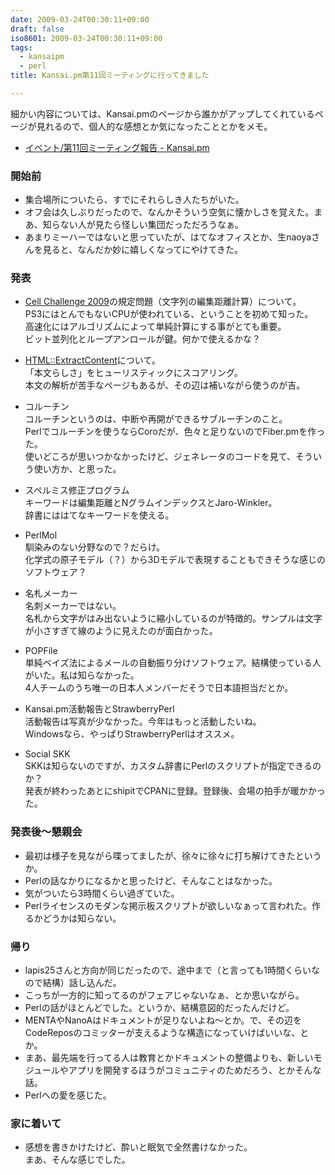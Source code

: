 ```yaml
---
date: 2009-03-24T00:30:11+09:00
draft: false
iso8601: 2009-03-24T00:30:11+09:00
tags:
  - kansaipm
  - perl
title: Kansai.pm第11回ミーティングに行ってきました

---
```


細かい内容については、Kansai.pmのページから誰かがアップしてくれているページが見れるので、個人的な感想とか気になったこととかをメモ。

- [イベント/第11回ミーティング報告 - Kansai.pm](http://kansai.pm.org/cgi-bin/wiki.cgi?page=%A5%A4%A5%D9%A5%F3%A5%C8%2F%C2%E811%B2%F3%A5%DF%A1%BC%A5%C6%A5%A3%A5%F3%A5%B0%CA%F3%B9%F0)

### 開始前
- 集合場所についたら、すでにそれらしき人たちがいた。
- オフ会は久しぶりだったので、なんかそういう空気に懐かしさを覚えた。まあ、知らない人が見たら怪しい集団だっただろうなぁ。
- あまりミーハーではないと思っていたが、はてなオフィスとか、生naoyaさんを見ると、なんだか妙に嬉しくなってにやけてきた。

### 発表
- [Cell Challenge 2009](http://sacsis.hpcc.jp/2009/cell/)の規定問題（文字列の編集距離計算）について。  
  PS3にはとんでもないCPUが使われている、ということを初めて知った。  
  高速化にはアルゴリズムによって単純計算にする事がとても重要。  
  ビット並列化とループアンロールが鍵。何かで使えるかな？

- [HTML::ExtractContent](http://search.cpan.org/dist/HTML-ExtractContent/)について。  
  「本文らしさ」をヒューリスティックにスコアリング。  
  本文の解析が苦手なページもあるが、その辺は補いながら使うのが吉。

- コルーチン  
  コルーチンというのは、中断や再開ができるサブルーチンのこと。  
  Perlでコルーチンを使うならCoroだが、色々と足りないのでFiber.pmを作った。  
  使いどころが思いつかなかったけど、ジェネレータのコードを見て、そういう使い方か、と思った。

- スペルミス修正プログラム  
  キーワードは編集距離とNグラムインデックスとJaro-Winkler。  
  辞書にははてなキーワードを使える。

- PerlMol  
  馴染みのない分野なので？だらけ。  
  化学式の原子モデル（？）から3Dモデルで表現することもできそうな感じのソフトウェア？

- 名札メーカー  
  名刺メーカーではない。  
  名札から文字がはみ出ないように縮小しているのが特徴的。サンプルは文字が小さすぎて線のように見えたのが面白かった。

- POPFile  
  単純ベイズ法によるメールの自動振り分けソフトウェア。結構使っている人がいた。私は知らなかった。  
  4人チームのうち唯一の日本人メンバーだそうで日本語担当だとか。

- Kansai.pm活動報告とStrawberryPerl  
  活動報告は写真が少なかった。今年はもっと活動したいね。  
  Windowsなら、やっぱりStrawberryPerlはオススメ。

- Social SKK  
  SKKは知らないのですが、カスタム辞書にPerlのスクリプトが指定できるのか？  
  発表が終わったあとにshipitでCPANに登録。登録後、会場の拍手が暖かかった。

### 発表後～懇親会
- 最初は様子を見ながら喋ってましたが、徐々に徐々に打ち解けてきたというか。
- Perlの話なかりになるかと思ったけど、そんなことはなかった。
- 気がついたら3時間くらい過ぎていた。
- Perlライセンスのモダンな掲示板スクリプトが欲しいなぁって言われた。作るかどうかは知らない。

### 帰り
- lapis25さんと方向が同じだったので、途中まで（と言っても1時間くらいなので結構）話し込んだ。
- こっちが一方的に知ってるのがフェアじゃないなぁ、とか思いながら。
- Perlの話がほとんどでした。というか、結構意図的だったんだけど。
- MENTAやNanoAはドキュメントが足りないよね～とか。で、その辺をCodeReposのコミッターが支えるような構造になっていけばいいな、とか。
- まあ、最先端を行ってる人は教育とかドキュメントの整備よりも、新しいモジュールやアプリを開発するほうがコミュニティのためだろう、とかそんな話。
- Perlへの愛を感じた。

### 家に着いて
- 感想を書きかけたけど、酔いと眠気で全然書けなかった。  
  まあ、そんな感じでした。
